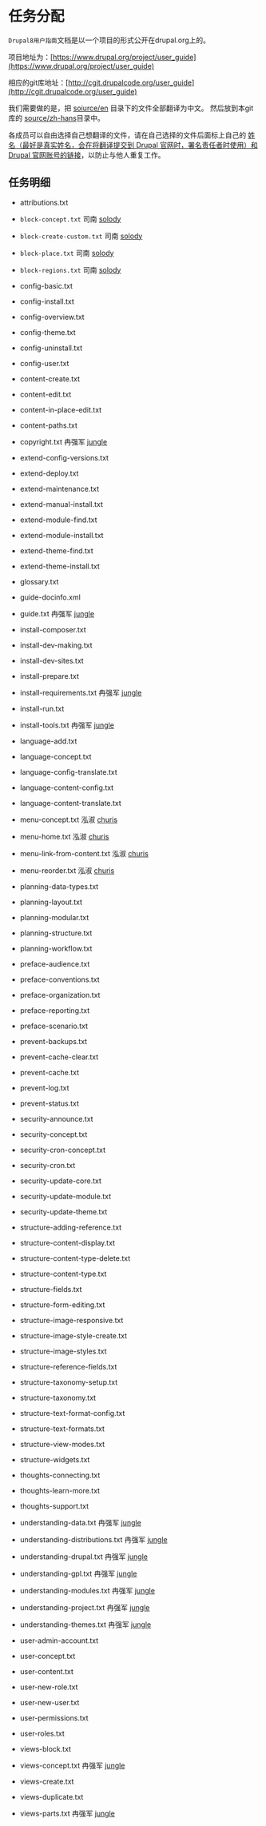 # 任务分配
`Drupal8用户指南`文档是以一个项目的形式公开在drupal.org上的。

项目地址为：[https://www.drupal.org/project/user_guide](https://www.drupal.org/project/user_guide)

相应的git库地址：[http://cgit.drupalcode.org/user_guide](http://cgit.drupalcode.org/user_guide)

我们需要做的是，把 [soiurce/en](http://cgit.drupalcode.org/user_guide/tree/source/en) 目录下的文件全部翻译为中文。
然后放到本git库的 [source/zh-hans](source/zh-hans)目录中。

各成员可以自由选择自己想翻译的文件，请在自己选择的文件后面标上自己的 [姓名（最好是真实姓名，会在将翻译提交到 Drupal 官网时，署名责任者时使用）和 Drupal 官网账号的链接](members.md)，以防止与他人重复工作。

## 任务明细

- attributions.txt 

- `block-concept.txt`       司南 [solody](https://github.com/solody)

- `block-create-custom.txt` 司南 [solody](https://github.com/solody)

- `block-place.txt`         司南 [solody](https://github.com/solody)

- `block-regions.txt`       司南 [solody](https://github.com/solody)

- config-basic.txt

- config-install.txt

- config-overview.txt

- config-theme.txt

- config-uninstall.txt

- config-user.txt

- content-create.txt

- content-edit.txt

- content-in-place-edit.txt

- content-paths.txt

- copyright.txt 冉强军 [jungle](https://drupal.org/u/jungle)

- extend-config-versions.txt

- extend-deploy.txt

- extend-maintenance.txt

- extend-manual-install.txt

- extend-module-find.txt

- extend-module-install.txt

- extend-theme-find.txt

- extend-theme-install.txt

- glossary.txt

- guide-docinfo.xml

- guide.txt 冉强军 [jungle](https://drupal.org/u/jungle)

- install-composer.txt

- install-dev-making.txt

- install-dev-sites.txt

- install-prepare.txt

- install-requirements.txt 冉强军 [jungle](https://drupal.org/u/jungle)

- install-run.txt

- install-tools.txt 冉强军 [jungle](https://drupal.org/u/jungle)

- language-add.txt

- language-concept.txt

- language-config-translate.txt

- language-content-config.txt

- language-content-translate.txt

- menu-concept.txt 泓淑 [churis](https://www.drupal.org/u/lara-shukdr)

- menu-home.txt 泓淑 [churis](https://www.drupal.org/u/lara-shukdr)

- menu-link-from-content.txt 泓淑 [churis](https://www.drupal.org/u/lara-shukdr)

- menu-reorder.txt 泓淑 [churis](https://www.drupal.org/u/lara-shukdr)

- planning-data-types.txt

- planning-layout.txt

- planning-modular.txt

- planning-structure.txt

- planning-workflow.txt

- preface-audience.txt

- preface-conventions.txt

- preface-organization.txt

- preface-reporting.txt

- preface-scenario.txt

- prevent-backups.txt

- prevent-cache-clear.txt

- prevent-cache.txt

- prevent-log.txt

- prevent-status.txt

- security-announce.txt

- security-concept.txt

- security-cron-concept.txt

- security-cron.txt

- security-update-core.txt

- security-update-module.txt

- security-update-theme.txt

- structure-adding-reference.txt

- structure-content-display.txt

- structure-content-type-delete.txt

- structure-content-type.txt

- structure-fields.txt

- structure-form-editing.txt

- structure-image-responsive.txt

- structure-image-style-create.txt

- structure-image-styles.txt

- structure-reference-fields.txt

- structure-taxonomy-setup.txt

- structure-taxonomy.txt

- structure-text-format-config.txt

- structure-text-formats.txt

- structure-view-modes.txt

- structure-widgets.txt

- thoughts-connecting.txt

- thoughts-learn-more.txt

- thoughts-support.txt

- understanding-data.txt 冉强军 [jungle](https://drupal.org/u/jungle)

- understanding-distributions.txt 冉强军 [jungle](https://drupal.org/u/jungle)

- understanding-drupal.txt 冉强军 [jungle](https://drupal.org/u/jungle)

- understanding-gpl.txt 冉强军 [jungle](https://drupal.org/u/jungle)

- understanding-modules.txt 冉强军 [jungle](https://drupal.org/u/jungle)
 
- understanding-project.txt 冉强军 [jungle](https://drupal.org/u/jungle)

- understanding-themes.txt 冉强军 [jungle](https://drupal.org/u/jungle)

- user-admin-account.txt

- user-concept.txt

- user-content.txt

- user-new-role.txt

- user-new-user.txt

- user-permissions.txt

- user-roles.txt

- views-block.txt

- views-concept.txt 冉强军 [jungle](https://drupal.org/u/jungle)

- views-create.txt

- views-duplicate.txt 

- views-parts.txt 冉强军 [jungle](https://drupal.org/u/jungle)
